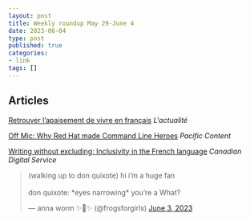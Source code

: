 ```yaml
---
layout: post
title: Weekly roundup May 29-June 4
date: 2023-06-04
type: post
published: true
categories:
- link
tags: []
---
```



## Articles

[Retrouver l’apaisement de vivre en français](https://lactualite.com/societe/retrouver-lapaisement-de-vivre-en-francais/ "Retrouver l’apaisement de vivre en français. By Josée Boileau") *L'actualité*

[Off Mic: Why Red Hat made Command Line Heroes](https://blog.pacific-content.com/off-mic-why-red-hat-made-command-line-heroes-5569812f2f2a "Off Mic: Why Red Hat made Command Line Heroes") *Pacific Content*

[Writing without excluding: Inclusivity in the French language](https://digital.canada.ca/2023/03/20/writing-without-excluding-inclusivity-in-the-french-language/ "Writing without excluding: Inclusivity in the French language. By Marie-Sophie Bézert") *Canadian Digital Service*

<blockquote class="twitter-tweet" data-dnt="true"><p lang="en" dir="ltr">(walking up to don quixote) hi i’m a huge fan <br><br>don quixote: *eyes narrowing* you’re a What?</p>&mdash; anna worm ✨🌸✨ (@frogsforgirls) <a href="https://twitter.com/frogsforgirls/status/1664935296171929600?ref_src=twsrc%5Etfw">June 3, 2023</a></blockquote> <script async src="https://platform.twitter.com/widgets.js" charset="utf-8"></script>
